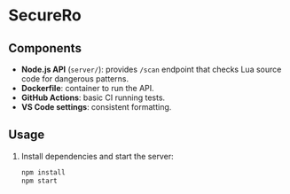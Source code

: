 # SecureRo


## Components

- **Node.js API** (`server/`): provides `/scan` endpoint that checks Lua source code for dangerous patterns.
- **Dockerfile**: container to run the API.
- **GitHub Actions**: basic CI running tests.
- **VS Code settings**: consistent formatting.

## Usage

1. Install dependencies and start the server:
   ```bash
   npm install
   npm start
